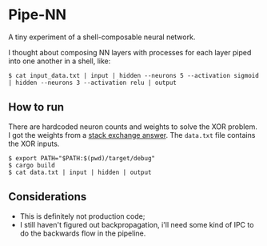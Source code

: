 # Pipe-NN

A tiny experiment of a shell-composable neural network.

I thought about composing NN layers with processes for each layer piped into one another in a shell, like:

```shell
$ cat input_data.txt | input | hidden --neurons 5 --activation sigmoid | hidden --neurons 3 --activation relu | output
```

## How to run

There are hardcoded neuron counts and weights to solve the XOR problem. I got the weights from a [stack exchange answer](https://ai.stackexchange.com/questions/6167/what-is-the-best-xor-neural-network-configuration-out-there-in-terms-of-low-erro). The `data.txt` file contains the XOR inputs.

```shell
$ export PATH="$PATH:$(pwd)/target/debug"
$ cargo build
$ cat data.txt | input | hidden | output
```

## Considerations

- This is definitely not production code;
- I still haven't figured out backpropagation, i'll need some kind of IPC to do the backwards flow in the pipeline.
